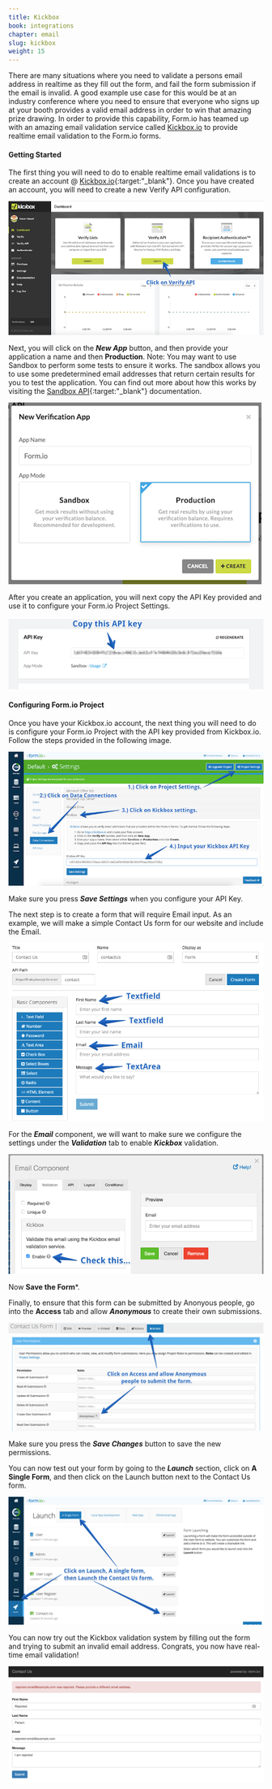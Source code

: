 ```yaml
---
title: Kickbox
book: integrations
chapter: email
slug: kickbox
weight: 15
---
```

There are many situations where you need to validate a persons email address in realtime as they fill out the form, and fail the form submission if the email is invalid. A good example use case for this would be at an industry conference where you need to ensure that everyone who signs up at your booth provides a valid email address in order to win that amazing prize drawing. In order to provide this capability, Form.io has teamed up with an amazing email validation service called [Kickbox.io](https://kickbox.io) to provide realtime email validation to the Form.io forms.

#### Getting Started
The first thing you will need to do to enable realtime email validations is to create an account @ [Kickbox.io](https://kickbox.io){:target:"_blank"}. Once you have created an account, you will need to create a new Verify API configuration.

![](/assets/img/integrations/kickbox/kickbox-verify.png)

Next, you will click on the ***New App*** button, and then provide your application a name and then **Production**. Note: You may want to use Sandbox to perform some tests to ensure it works. The sandbox allows you to use some predetermined email addresses that return certain results for you to test the application. You can find out more about how this works by visiting the [Sandbox API](http://docs.kickbox.io/docs/sandbox-api){:target:"_blank"} documentation.

![](/assets/img/integrations/kickbox/kickbox-newapp.png)

After you create an application, you will next copy the API Key provided and use it to configure your Form.io Project Settings.

![](/assets/img/integrations/kickbox/kickbox-apikey.png)

#### Configuring Form.io Project
Once you have your Kickbox.io account, the next thing you will need to do is configure your Form.io Project with the API key provided from Kickbox.io. Follow the steps provided in the following image.

![](/assets/img/integrations/kickbox/kickbox-settings.png)

Make sure you press ***Save Settings*** when you configure your API Key.

The next step is to create a form that will require Email input. As an example, we will make a simple Contact Us form for our website and include the Email.

![](/assets/img/integrations/kickbox/kickbox-form.png)

For the ***Email*** component, we will want to make sure we configure the settings under the ***Validation*** tab to enable ***Kickbox*** validation.

![](/assets/img/integrations/kickbox/kickbox-emailcomp.png)

Now **Save the Form***.

Finally, to ensure that this form can be submitted by Anonyous people, go into the **Access** tab and allow ***Anonymous*** to create their own submissions.

![](/assets/img/integrations/kickbox/kickbox-formperms.png)

Make sure you press the ***Save Changes*** button to save the new permissions.

You can now test out your form by going to the ***Launch*** section, click on **A Single Form**, and then click on the Launch button next to the Contact Us form.

![](/assets/img/integrations/kickbox/kickbox-launch.png)

You can now try out the Kickbox validation system by filling out the form and trying to submit an invalid email address. Congrats, you now have real-time email validation!

![](/assets/img/integrations/kickbox/kickbox-liveform.png)
